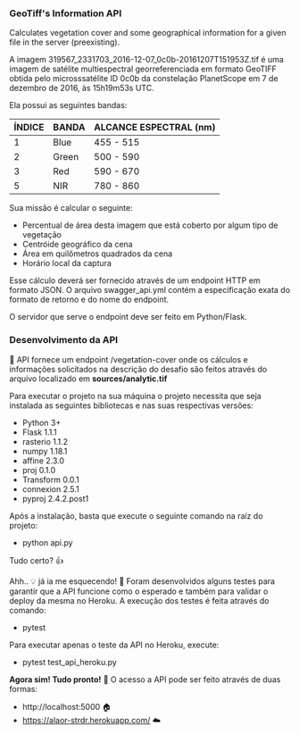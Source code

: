 ### GeoTiff's Information API

Calculates vegetation cover and some geographical information for a given file in the server (preexisting).

A imagem 319567_2331703_2016-12-07_0c0b-20161207T151953Z.tif é uma imagem de 
satélite multiespectral georreferenciada em formato GeoTIFF obtida pelo microsssatélite ID 0c0b da constelação PlanetScope em 7 de dezembro de 2016, às 15h19m53s UTC.

Ela possui as seguintes bandas:

| ÍNDICE | BANDA   |   ALCANCE ESPECTRAL (nm) |
|--------|---------|--------------------------|
|1       |  Blue   | 455 - 515                |
|2       |  Green  | 500 - 590                |
|3       |  Red    | 590 - 670                |
|5       |  NIR    | 780 - 860                |

Sua missão é calcular o seguinte: 

- Percentual de área desta imagem que está coberto por algum tipo de vegetação
- Centróide geográfico da cena
- Área em quilômetros quadrados da cena
- Horário local da captura

Esse cálculo deverá ser fornecido através de um endpoint HTTP em formato JSON.
O arquivo swagger_api.yml contém a especificação exata do formato de retorno
e do nome do endpoint.

O servidor que serve o endpoint deve ser feito em Python/Flask.

### Desenvolvimento da API

:pushpin: API fornece um endpoint /vegetation-cover onde os cálculos e informações solicitados na
descrição do desafio são feitos através do arquivo localizado em **sources/analytic.tif**

Para executar o projeto na sua máquina o projeto necessita que seja instalada as
seguintes bibliotecas e nas suas respectivas versões:

- Python 3+
- Flask 1.1.1
- rasterio 1.1.2
- numpy 1.18.1
- affine 2.3.0
- proj 0.1.0
- Transform 0.0.1
- connexion 2.5.1
- pyproj 2.4.2.post1

Após a instalação, basta que execute o seguinte comando na raíz do projeto:

- python api.py

Tudo certo? :+1:

Ahh.. :bulb: já ia me esquecendo! :grimacing: Foram desenvolvidos alguns testes para garantir que a API funcione como o esperado
e também para validar o deploy da mesma no Heroku. A execução dos testes é feita através do comando:

- pytest

Para executar apenas o teste da API no Heroku, execute:

- pytest test_api_heroku.py

**Agora sim! Tudo pronto!** :raised_hands: O acesso a API pode ser feito através de duas formas:

- http://localhost:5000 :house:
- https://alaor-strdr.herokuapp.com/ :cloud:
